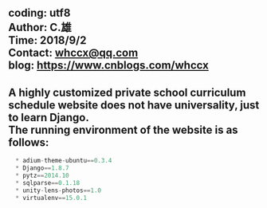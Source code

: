    coding: utf8    
   Author: C.雄                                                               
   Time: 2018/9/2    
   Contact: whccx@qq.com    
   blog: https://www.cnblogs.com/whccx    
---
   A highly customized private school curriculum schedule website does not have universality, just to learn Django.       
   The running environment of the website is as follows:
---
```python
  * adium-theme-ubuntu==0.3.4
  * Django==1.8.7
  * pytz==2014.10
  * sqlparse==0.1.18
  * unity-lens-photos==1.0
  * virtualenv==15.0.1
```
